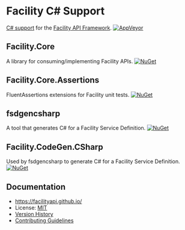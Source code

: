 # Facility C# Support

[C# support](https://facilityapi.github.io/generate/csharp) for the [Facility API Framework](https://facilityapi.github.io/).
[![AppVeyor](https://img.shields.io/appveyor/ci/ejball/facilitycsharp.svg)](https://ci.appveyor.com/project/ejball/facilitycsharp)

## Facility.Core

A library for consuming/implementing Facility APIs. [![NuGet](https://img.shields.io/nuget/v/Facility.Core.svg)](https://www.nuget.org/packages/Facility.Core)

## Facility.Core.Assertions

FluentAssertions extensions for Facility unit tests. [![NuGet](https://img.shields.io/nuget/v/Facility.Core.Assertions.svg)](https://www.nuget.org/packages/Facility.Core.Assertions)

## fsdgencsharp

A tool that generates C# for a Facility Service Definition. [![NuGet](https://img.shields.io/nuget/v/fsdgencsharp.svg)](https://www.nuget.org/packages/fsdgencsharp)

## Facility.CodeGen.CSharp

Used by fsdgencsharp to generate C# for a Facility Service Definition. [![NuGet](https://img.shields.io/nuget/v/Facility.CodeGen.CSharp.svg)](https://www.nuget.org/packages/Facility.CodeGen.CSharp)

## Documentation

* https://facilityapi.github.io/
* License: [MIT](LICENSE)
* [Version History](VersionHistory.md)
* [Contributing Guidelines](CONTRIBUTING.md)

